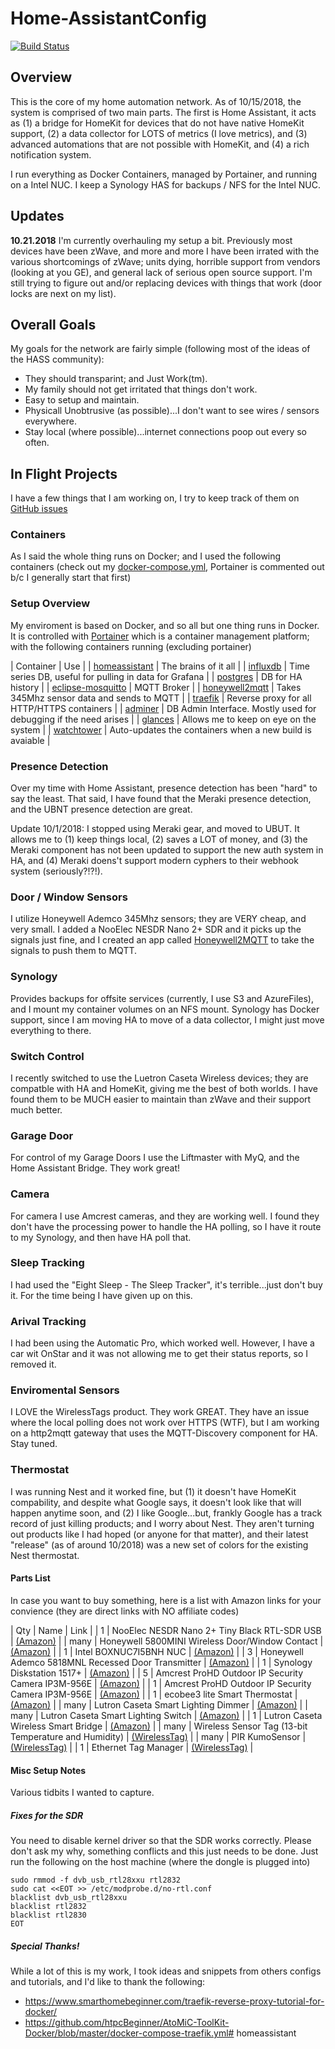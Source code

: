 # Home-AssistantConfig
 
[![Build Status](https://travis-ci.org/chriskacerguis/Home-AssistantConfig.svg?branch=master)](https://travis-ci.org/chriskacerguis/Home-AssistantConfig)

## Overview

This is the core of my home automation network.  As of 10/15/2018, the system is comprised of two main parts.  The first is Home Assistant, it acts as (1) a
bridge for HomeKit for devices that do not have native HomeKit support, (2) a data collector for LOTS of metrics (I love metrics), and (3) advanced automations
that are not possible with HomeKit, and (4) a rich notification system.

I run everything as Docker Containers, managed by Portainer, and running on a Intel NUC.  I keep a Synology HAS for backups / NFS for the Intel NUC.

## Updates

**10.21.2018**
I'm currently overhauling my setup a bit.  Previously most devices have been zWave, and more and more I have been irrated with the various shortcomings of
zWave; units dying, horrible support from vendors (looking at you GE), and general lack of serious open source support.  I'm still trying to figure out and/or
replacing devices with things that work (door locks are next on my list).

## Overall Goals

My goals for the network are fairly simple (following most of the ideas of the HASS community):

* They should transparint; and Just Work(tm).
* My family should not get irritated that things don't work.
* Easy to setup and maintain.
* Physicall Unobtrusive (as possible)...I don't want to see wires / sensors everywhere.
* Stay local (where possible)...internet connections poop out every so often.

## In Flight Projects

I have a few things that I am working on, I try to keep track of them on [GitHub issues](https://github.com/chriskacerguis/Home-AssistantConfig/issues)

### Containers

As I said the whole thing runs on Docker; and I used the following containers (check out my [docker-compose.yml](https://github.com/chriskacerguis/Home-AssistantConfig/blob/master/docker-compose.yml), Portainer is commented out b/c I generally start that first)

### Setup Overview

My enviroment is based on Docker, and so all but one thing runs in Docker.  It is controlled with [Portainer](https://portainer.io) which is a container management platform; with the following containers running (excluding portainer)

| Container                                                               | Use | 
| [homeassistant](https://hub.docker.com/r/homeassistant/home-assistant/) | The brains of it all |
| [influxdb](https://hub.docker.com/_/influxdb/)                          | Time series DB, useful for pulling in data for Grafana |
| [postgres](https://hub.docker.com/_/postgres/)                          | DB for HA history |
| [eclipse-mosquitto](https://hub.docker.com/_/eclipse-mosquitto/)        | MQTT Broker |
| [honeywell2mqtt](https://hub.docker.com/chriskacerguis/honeywell2mqtt/) | Takes 345Mhz sensor data and sends to MQTT |
| [traefik](https://hub.docker.com/_/traefik/)                            | Reverse proxy for all HTTP/HTTPS containers |
| [adminer](https://hub.docker.com/_/adminer/)                            | DB Admin Interface.  Mostly used for debugging if the need arises |
| [glances](https://hub.docker.com/nicolargo/glances/)                    | Allows me to keep on eye on the system |
| [watchtower](https://hub.docker.com/v2tec/watchtower/)                  | Auto-updates the containers when a new build is avaiable |

### Presence Detection

Over my time with Home Assistant, presence detection has been "hard" to say the least.  That said, I have found that the Meraki presence 
detection, and the UBNT presence detection are great.

Update 10/1/2018: I stopped using Meraki gear, and moved to UBUT.  It allows me to (1) keep things local, (2) saves a LOT of money, 
and (3) the Meraki component has not been updated to support the new auth system in HA, and (4) Meraki doens't support modern cyphers
to their webhook system (seriously?!?!). 

### Door / Window Sensors

I utilize Honeywell Ademco 345Mhz sensors; they are VERY cheap, and very small.  I added a NooElec NESDR Nano 2+ SDR and it picks up the signals just fine, and
I created an app called [Honeywell2MQTT](https://github.com/chriskacerguis/honeywell2mqtt) to take the signals to push them to MQTT.

### Synology

Provides backups for offsite services (currently, I use S3 and AzureFiles), and I mount my container volumes on an NFS mount.  Synology has Docker support,
since I am moving HA to move of a data collector, I might just move everything to there.

### Switch Control

I recently switched to use the Luetron Caseta Wireless devices; they are compatble with HA and HomeKit, giving me the best of both worlds.  I have found
them to be MUCH easier to maintain than zWave and their support much better.

### Garage Door

For control of my Garage Doors I use the Liftmaster with MyQ, and the Home Assistant Bridge.  They work great!

### Camera

For camera I use Amcrest cameras, and they are working well.  I found they don't have the processing power to handle the HA polling, so
I have it route to my Synology, and then have HA poll that.  

### Sleep Tracking

I had used the "Eight Sleep - The Sleep Tracker", it's terrible...just don't buy it.  For the time being I have given up on this.

### Arival Tracking

I had been using the Automatic Pro, which worked well.  However, I have a car wit OnStar and it was not allowing me to get their
status reports, so I removed it.

### Enviromental Sensors

I LOVE the WirelessTags product.  They work GREAT.  They have an issue where the local polling does not work over HTTPS (WTF), but
I am working on a http2mqtt gateway that uses the MQTT-Discovery component for HA.  Stay tuned.

### Thermostat

I was running Nest and it worked fine, but (1) it doesn't have HomeKit compability, and despite what Google says, it doesn't look like that
will happen anytime soon, and (2) I like Google...but, frankly Google has a track record of just killing products; and I worry about Nest.
They aren't turning out products like I had hoped (or anyone for that matter), and their latest "release" (as of around 10/2018) was a new 
set of colors for the existing Nest thermostat.

#### Parts List

In case you want to buy something, here is a list with Amazon links for your convience (they are direct links with NO affiliate codes)

| Qty   | Name                                                  | Link                                      |
| 1     | NooElec NESDR Nano 2+ Tiny Black RTL-SDR USB          | [(Amazon)](http://amzn.com/B01B4L48QU/)   |
| many  | Honeywell 5800MINI Wireless Door/Window Contact       | [(Amazon)](http://amzn.com//B01LYOAECP/)  |
| 1     | Intel BOXNUC7I5BNH NUC                                | [(Amazon)](http://amzn.com//B01N2UMKZ5/)  |
| 3     | Honeywell Ademco 5818MNL Recessed Door Transmitter    | [(Amazon)](http://amzn.com/B001649CBC/)   |
| 1     | Synology Diskstation 1517+                            | [(Amazon)](http://amzn.com/B06Y4VN5LJ/)   |
| 5     | Amcrest ProHD Outdoor IP Security Camera IP3M-956E    | [(Amazon)](http://amzn.com//B01E7QMFIM/)  |
| 1     | Amcrest ProHD Outdoor IP Security Camera IP3M-956E    | [(Amazon)](http://amzn.com/B01E7QMFIM/)   |
| 1     | ecobee3 lite Smart Thermostat                         | [(Amazon)](http://amzn.com/B06W56TBLN)    |
| many  | Lutron Caseta Smart Lighting Dimmer                   | [(Amazon)](http://amzn.com/B00KLAXFQA/)   |
| many  | Lutron Caseta Smart Lighting Switch                   | [(Amazon)](http://amzn.com/B017LRCG38/)   |
| 1     | Lutron Caseta Wireless Smart Bridge                   | [(Amazon)](http://amzn.com/B00XPW67ZM/)   |
| many  | Wireless Sensor Tag (13-bit Temperature and Humidity) | [(WirelessTag)](https://bit.ly/2DceKXZ)   |
| many  | PIR KumoSensor                                        | [(WirelessTag)](https://bit.ly/2zCBQnc)   |
| 1     | Ethernet Tag Manager                                  | [(WirelessTag)](https://bit.ly/2FcxTLY)   |


#### Misc Setup Notes

Various tidbits I wanted to capture.

##### Fixes for the SDR

You need to disable kernel driver so that the SDR works correctly.  Please don't ask my why, something conflicts and this just needs to be done.  Just run the 
following on the host machine (where the dongle is plugged into)

```
sudo rmmod -f dvb_usb_rtl28xxu rtl2832
sudo cat <<EOT >> /etc/modprobe.d/no-rtl.conf
blacklist dvb_usb_rtl28xxu
blacklist rtl2832
blacklist rtl2830
EOT
```

##### Special Thanks!

While a lot of this is my work, I took ideas and snippets from others configs and tutorials, and I'd like to thank the following:

* https://www.smarthomebeginner.com/traefik-reverse-proxy-tutorial-for-docker/
* https://github.com/htpcBeginner/AtoMiC-ToolKit-Docker/blob/master/docker-compose-traefik.yml# homeassistant
